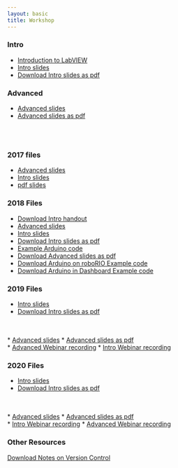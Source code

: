 ```yaml
---
layout: basic
title: Workshop
---
```



<style>
h1, h2, h3 {
	text-align: left;
}
</style>


<!-- <a href="files/workshop_slides.pdf" download>Download Workshop ppt as pdf</a> -->

### Intro


* <a href="http://www.ni.com/getting-started/labview-basics/" target="blank">Introduction to LabVIEW</a>
* <a href="files/2020/LabVIEW_Intro.pptx" download="2020 LabVIEW Intro.pptx">Intro slides</a>
* <a href="files/2020/LabVIEW_Intro.pdf" download="2020 LabVIEW Intro.pdf">Download Intro slides as pdf</a>




### Advanced


* <a href="files/2020/LabVIEW_Advanced.pptx" download="2020 LabVIEW Advanced.pptx">Advanced slides</a>
* <a href="files/2020/LabVIEW_Advanced.pdf" download="2020 LabVIEW Advanced.pdf">Advanced slides as pdf</a>




<br/>
<br/>


### 2017 files
* <a href="files/2017/LabViEW Advanced.pptx" download="2017 LabVIEW Advanced.pptx">Advanced slides</a>
* <a href="files/2017/LabVIEW Intro.pptx" download="2017 LabVIEW Intro.pptx">Intro slides</a>
* <a href="files/2017/workshop_slides.pdf" download="2017 workshop slides.pdf">pdf slides</a>

### 2018 Files
* <a href="files/2018/IntroHandout.pdf" download>Download Intro handout</a>
* <a href="files/2018/LabVIEW_Advanced.pptx" download="2018 LabVIEW Advanced.pptx">Advanced slides</a>
* <a href="files/2018/LabVIEW_Intro.pptx" download="2018 LabVIEW Intro.pptx">Intro slides</a>
* <a href="files/2018/LabVIEW_Intro.pdf" download="2018 LabVIEW Intro.pdf">Download Intro slides as pdf</a>
* <a href="files/2018/arduino/ArduinoSendUltrasonicToRoboRIO.ino" download="ArduinoSerial.ino">Example Arduino code</a>
* <a href="files/2018/LabVIEW_Advanced.pdf" download="2018 LabVIEW Advanced.pdf">Download Advanced slides as pdf</a>
* <a href="files/2018/2017_Robot_Project_2018_kickoff.zip" download="2018 Arduino on RIO Example.zip">Download Arduino on roboRIO Example code</a>
* <a href="files/2018/2017_Dashboard_Project_2018demo.zip" download="2018 Arduino on Dashboard Example.zip">Download Arduino in Dashboard Example code</a>


### 2019 Files
* <a href="files/2019/LabVIEW_Intro.pptx" download="2019 LabVIEW Intro.pptx">Intro slides</a>
* <a href="files/2019/LabVIEW_Intro.pdf" download="2019 LabVIEW Intro.pdf">Download Intro slides as pdf</a>
<br/>
<br/>
* <a href="files/2019/LabVIEW_Advanced.pptx" download="2019 LabVIEW Advanced.pptx">Advanced slides</a>
* <a href="files/2019/LabVIEW_Advanced.pdf" download="2019 LabVIEW Advanced.pdf">Advanced slides as pdf</a>

<br/>
* <a href="https://youtu.be/pUW0-zLzB24" target="_blank">Advanced Webinar recording</a>
* <a href="https://youtu.be/qCXtFvTTINY" target="_blank">Intro Webinar recording</a>

### 2020 Files
* <a href="files/2020/LabVIEW_Intro.pptx" download="2020 LabVIEW Intro.pptx">Intro slides</a>
* <a href="files/2020/LabVIEW_Intro.pdf" download="2020 LabVIEW Intro.pdf">Download Intro slides as pdf</a>
<br/>
<br/>
* <a href="files/2020/LabVIEW_Advanced.pptx" download="2020 LabVIEW Advanced.pptx">Advanced slides</a>
* <a href="files/2020/LabVIEW_Advanced.pdf" download="2020 LabVIEW Advanced.pdf">Advanced slides as pdf</a>

<br/>
* <a href="https://www.youtube.com/watch?v=vrRhKJ9wjZE" target="_blank">Intro Webinar recording</a>
* <a href="https://www.youtube.com/watch?v=Kq92jBZqMN8" target="_blank">Advanced Webinar recording</a>

### Other Resources
<a href="files/VersionControlNotes.pdf" download>Download Notes on Version Control</a>
